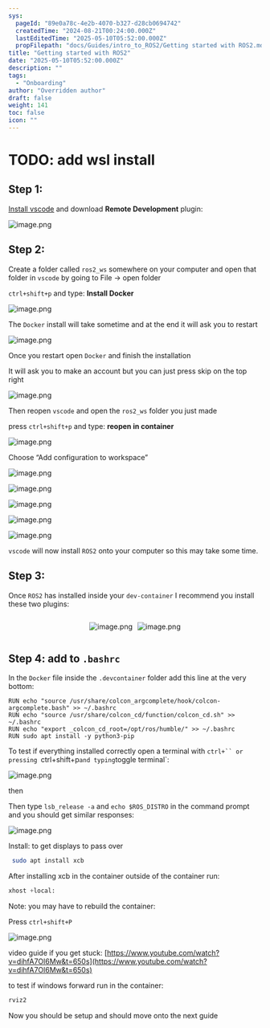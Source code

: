 ```yaml
---
sys:
  pageId: "89e0a78c-4e2b-4070-b327-d28cb0694742"
  createdTime: "2024-08-21T00:24:00.000Z"
  lastEditedTime: "2025-05-10T05:52:00.000Z"
  propFilepath: "docs/Guides/intro_to_ROS2/Getting started with ROS2.md"
title: "Getting started with ROS2"
date: "2025-05-10T05:52:00.000Z"
description: ""
tags:
  - "Onboarding"
author: "Overridden author"
draft: false
weight: 141
toc: false
icon: ""
---
```


# TODO: add wsl install

## Step 1:

[Install vscode](https://code.visualstudio.com/download) and download **Remote Development** plugin:

![image.png](https://prod-files-secure.s3.us-west-2.amazonaws.com/d518164a-d88e-44d1-a4ee-3adb3bd8bce0/efb52993-1881-4a40-b95e-6f020334f022/image.png?X-Amz-Algorithm=AWS4-HMAC-SHA256&X-Amz-Content-Sha256=UNSIGNED-PAYLOAD&X-Amz-Credential=ASIAZI2LB466V3FRRRBT%2F20250624%2Fus-west-2%2Fs3%2Faws4_request&X-Amz-Date=20250624T110827Z&X-Amz-Expires=3600&X-Amz-Security-Token=IQoJb3JpZ2luX2VjEDMaCXVzLXdlc3QtMiJHMEUCIQDLiZ%2FFf%2FI7S6q%2FRx4Esb81l2jsLjJFsy77PNP6asZGXAIgD1jQdYpLs71beydGVKImTx5D2P%2BUSSZOwcaR2Y5kv5wq%2FwMIKxAAGgw2Mzc0MjMxODM4MDUiDMs6RzQV8kwxF%2BNNpyrcAw85kL72ezKOBoFShp5ZBNY8fL9qdpOT4qt0wGn8FgOY0%2BzZF9379G7Syj92eHJVGBEbW%2B1aZNLHHn02Ol%2Bl9oa4o7r07Ign2L99M0ka3iOqllpJhvQAEdfpyqeKTVVy9tmxAT883lRs6I%2BHpD3yCFIlVqsDM05S%2Fd2fC4Aud2J2M5Zt1vbf%2F1kVi73C8X79QsVuYAqCNQUsHO3BG%2BYzknqiwmPYZHb7%2FzLpJKgB3vws0gEnwDzuFPAAKZL9uUKILsWUF3xY4O0D9E1wy6j7hssKiKqu4aEpBG2l3Vs9fdwWfMKqwZwMpj2pwLD9x3Dukha5DW0uyMDuFyldR89mljOrFbyrH95U%2F%2FEaWQ9m3iqb3wa5ZXSGpjirdjmMMMP9mXNoafWXU52n50OXbld1nPvW0eV2WoDWYczDtk1PO6S1rSitVXw%2FLCVNyf1YoQozs%2BQv0Anbprt5HpvytMOOrI0ISGyuzaC2kvZMxdH5hvhBtGs4vwaomgS%2Bg0KL3M43NLIsbJVUmZlZ1%2BNo7KaxMRNTvVfRQsLUYH%2FsG6QWtIys3IaOZcZbZFxuogB%2B%2BkvtAclf80zbo1fthWsIVWNkrEloC%2Bh4JUOzKC3a5kPuXuDj%2Bx5EgCGSXKj8c8suMM746cIGOqUBfPtwIHvC1NM6DuCA0Z7Xn7ob%2F6JqzXHi2eFWxCBuk%2Bq%2B87EP64sBisHEKJ9nvyC2KR78Gzywqe9pJqNuAMwLgWb1Y1B5ZZMehU6%2BcgvZmMUZCvl0xBQX%2FrxSAPWEa%2BVcjhINzHYFYGMA81BB8h88ADj%2F9ZU69g3uoNTAz4bgVndLdptisFETIOc8mlglH0PAYMWept4vTDshaDrfJNg63vA3Gc39&X-Amz-Signature=93d4c7a488bf1786aae66ced30f54ce029f6f40eedc0694a2e2e46450b3558dd&X-Amz-SignedHeaders=host&x-amz-checksum-mode=ENABLED&x-id=GetObject)

## Step 2:

Create a folder called `ros2_ws` somewhere on your computer and open that folder in `vscode` by going to File → open folder 

`ctrl+shift+p` and type: **Install Docker**

![image.png](https://prod-files-secure.s3.us-west-2.amazonaws.com/d518164a-d88e-44d1-a4ee-3adb3bd8bce0/2269dc0e-1cd5-47ff-bceb-c04ad9b2eab0/image.png?X-Amz-Algorithm=AWS4-HMAC-SHA256&X-Amz-Content-Sha256=UNSIGNED-PAYLOAD&X-Amz-Credential=ASIAZI2LB466V3FRRRBT%2F20250624%2Fus-west-2%2Fs3%2Faws4_request&X-Amz-Date=20250624T110827Z&X-Amz-Expires=3600&X-Amz-Security-Token=IQoJb3JpZ2luX2VjEDMaCXVzLXdlc3QtMiJHMEUCIQDLiZ%2FFf%2FI7S6q%2FRx4Esb81l2jsLjJFsy77PNP6asZGXAIgD1jQdYpLs71beydGVKImTx5D2P%2BUSSZOwcaR2Y5kv5wq%2FwMIKxAAGgw2Mzc0MjMxODM4MDUiDMs6RzQV8kwxF%2BNNpyrcAw85kL72ezKOBoFShp5ZBNY8fL9qdpOT4qt0wGn8FgOY0%2BzZF9379G7Syj92eHJVGBEbW%2B1aZNLHHn02Ol%2Bl9oa4o7r07Ign2L99M0ka3iOqllpJhvQAEdfpyqeKTVVy9tmxAT883lRs6I%2BHpD3yCFIlVqsDM05S%2Fd2fC4Aud2J2M5Zt1vbf%2F1kVi73C8X79QsVuYAqCNQUsHO3BG%2BYzknqiwmPYZHb7%2FzLpJKgB3vws0gEnwDzuFPAAKZL9uUKILsWUF3xY4O0D9E1wy6j7hssKiKqu4aEpBG2l3Vs9fdwWfMKqwZwMpj2pwLD9x3Dukha5DW0uyMDuFyldR89mljOrFbyrH95U%2F%2FEaWQ9m3iqb3wa5ZXSGpjirdjmMMMP9mXNoafWXU52n50OXbld1nPvW0eV2WoDWYczDtk1PO6S1rSitVXw%2FLCVNyf1YoQozs%2BQv0Anbprt5HpvytMOOrI0ISGyuzaC2kvZMxdH5hvhBtGs4vwaomgS%2Bg0KL3M43NLIsbJVUmZlZ1%2BNo7KaxMRNTvVfRQsLUYH%2FsG6QWtIys3IaOZcZbZFxuogB%2B%2BkvtAclf80zbo1fthWsIVWNkrEloC%2Bh4JUOzKC3a5kPuXuDj%2Bx5EgCGSXKj8c8suMM746cIGOqUBfPtwIHvC1NM6DuCA0Z7Xn7ob%2F6JqzXHi2eFWxCBuk%2Bq%2B87EP64sBisHEKJ9nvyC2KR78Gzywqe9pJqNuAMwLgWb1Y1B5ZZMehU6%2BcgvZmMUZCvl0xBQX%2FrxSAPWEa%2BVcjhINzHYFYGMA81BB8h88ADj%2F9ZU69g3uoNTAz4bgVndLdptisFETIOc8mlglH0PAYMWept4vTDshaDrfJNg63vA3Gc39&X-Amz-Signature=5897913f824d9c556e5e59cf9e091595c02920477130285545a9297ce4cdee9f&X-Amz-SignedHeaders=host&x-amz-checksum-mode=ENABLED&x-id=GetObject)

The `Docker` install will take sometime and at the end it will ask you to restart

![image.png](https://prod-files-secure.s3.us-west-2.amazonaws.com/d518164a-d88e-44d1-a4ee-3adb3bd8bce0/ed233f78-be33-4b1f-b89c-9c346c0e961e/image.png?X-Amz-Algorithm=AWS4-HMAC-SHA256&X-Amz-Content-Sha256=UNSIGNED-PAYLOAD&X-Amz-Credential=ASIAZI2LB466V3FRRRBT%2F20250624%2Fus-west-2%2Fs3%2Faws4_request&X-Amz-Date=20250624T110827Z&X-Amz-Expires=3600&X-Amz-Security-Token=IQoJb3JpZ2luX2VjEDMaCXVzLXdlc3QtMiJHMEUCIQDLiZ%2FFf%2FI7S6q%2FRx4Esb81l2jsLjJFsy77PNP6asZGXAIgD1jQdYpLs71beydGVKImTx5D2P%2BUSSZOwcaR2Y5kv5wq%2FwMIKxAAGgw2Mzc0MjMxODM4MDUiDMs6RzQV8kwxF%2BNNpyrcAw85kL72ezKOBoFShp5ZBNY8fL9qdpOT4qt0wGn8FgOY0%2BzZF9379G7Syj92eHJVGBEbW%2B1aZNLHHn02Ol%2Bl9oa4o7r07Ign2L99M0ka3iOqllpJhvQAEdfpyqeKTVVy9tmxAT883lRs6I%2BHpD3yCFIlVqsDM05S%2Fd2fC4Aud2J2M5Zt1vbf%2F1kVi73C8X79QsVuYAqCNQUsHO3BG%2BYzknqiwmPYZHb7%2FzLpJKgB3vws0gEnwDzuFPAAKZL9uUKILsWUF3xY4O0D9E1wy6j7hssKiKqu4aEpBG2l3Vs9fdwWfMKqwZwMpj2pwLD9x3Dukha5DW0uyMDuFyldR89mljOrFbyrH95U%2F%2FEaWQ9m3iqb3wa5ZXSGpjirdjmMMMP9mXNoafWXU52n50OXbld1nPvW0eV2WoDWYczDtk1PO6S1rSitVXw%2FLCVNyf1YoQozs%2BQv0Anbprt5HpvytMOOrI0ISGyuzaC2kvZMxdH5hvhBtGs4vwaomgS%2Bg0KL3M43NLIsbJVUmZlZ1%2BNo7KaxMRNTvVfRQsLUYH%2FsG6QWtIys3IaOZcZbZFxuogB%2B%2BkvtAclf80zbo1fthWsIVWNkrEloC%2Bh4JUOzKC3a5kPuXuDj%2Bx5EgCGSXKj8c8suMM746cIGOqUBfPtwIHvC1NM6DuCA0Z7Xn7ob%2F6JqzXHi2eFWxCBuk%2Bq%2B87EP64sBisHEKJ9nvyC2KR78Gzywqe9pJqNuAMwLgWb1Y1B5ZZMehU6%2BcgvZmMUZCvl0xBQX%2FrxSAPWEa%2BVcjhINzHYFYGMA81BB8h88ADj%2F9ZU69g3uoNTAz4bgVndLdptisFETIOc8mlglH0PAYMWept4vTDshaDrfJNg63vA3Gc39&X-Amz-Signature=abd3e78fd74d31552c959c3d27fbc826968965d279eb4f8966d15228547790bf&X-Amz-SignedHeaders=host&x-amz-checksum-mode=ENABLED&x-id=GetObject)

Once you restart open `Docker` and finish the installation

It will ask you to make an account but you can just press skip on the top right

![image.png](https://prod-files-secure.s3.us-west-2.amazonaws.com/d518164a-d88e-44d1-a4ee-3adb3bd8bce0/21010ad9-1659-4fd9-9f59-9932a09b2a3d/image.png?X-Amz-Algorithm=AWS4-HMAC-SHA256&X-Amz-Content-Sha256=UNSIGNED-PAYLOAD&X-Amz-Credential=ASIAZI2LB466V3FRRRBT%2F20250624%2Fus-west-2%2Fs3%2Faws4_request&X-Amz-Date=20250624T110827Z&X-Amz-Expires=3600&X-Amz-Security-Token=IQoJb3JpZ2luX2VjEDMaCXVzLXdlc3QtMiJHMEUCIQDLiZ%2FFf%2FI7S6q%2FRx4Esb81l2jsLjJFsy77PNP6asZGXAIgD1jQdYpLs71beydGVKImTx5D2P%2BUSSZOwcaR2Y5kv5wq%2FwMIKxAAGgw2Mzc0MjMxODM4MDUiDMs6RzQV8kwxF%2BNNpyrcAw85kL72ezKOBoFShp5ZBNY8fL9qdpOT4qt0wGn8FgOY0%2BzZF9379G7Syj92eHJVGBEbW%2B1aZNLHHn02Ol%2Bl9oa4o7r07Ign2L99M0ka3iOqllpJhvQAEdfpyqeKTVVy9tmxAT883lRs6I%2BHpD3yCFIlVqsDM05S%2Fd2fC4Aud2J2M5Zt1vbf%2F1kVi73C8X79QsVuYAqCNQUsHO3BG%2BYzknqiwmPYZHb7%2FzLpJKgB3vws0gEnwDzuFPAAKZL9uUKILsWUF3xY4O0D9E1wy6j7hssKiKqu4aEpBG2l3Vs9fdwWfMKqwZwMpj2pwLD9x3Dukha5DW0uyMDuFyldR89mljOrFbyrH95U%2F%2FEaWQ9m3iqb3wa5ZXSGpjirdjmMMMP9mXNoafWXU52n50OXbld1nPvW0eV2WoDWYczDtk1PO6S1rSitVXw%2FLCVNyf1YoQozs%2BQv0Anbprt5HpvytMOOrI0ISGyuzaC2kvZMxdH5hvhBtGs4vwaomgS%2Bg0KL3M43NLIsbJVUmZlZ1%2BNo7KaxMRNTvVfRQsLUYH%2FsG6QWtIys3IaOZcZbZFxuogB%2B%2BkvtAclf80zbo1fthWsIVWNkrEloC%2Bh4JUOzKC3a5kPuXuDj%2Bx5EgCGSXKj8c8suMM746cIGOqUBfPtwIHvC1NM6DuCA0Z7Xn7ob%2F6JqzXHi2eFWxCBuk%2Bq%2B87EP64sBisHEKJ9nvyC2KR78Gzywqe9pJqNuAMwLgWb1Y1B5ZZMehU6%2BcgvZmMUZCvl0xBQX%2FrxSAPWEa%2BVcjhINzHYFYGMA81BB8h88ADj%2F9ZU69g3uoNTAz4bgVndLdptisFETIOc8mlglH0PAYMWept4vTDshaDrfJNg63vA3Gc39&X-Amz-Signature=fb4845c5e8dbb431bb4a6058edd3d635fe6ee01745a3e0a0bc3ab877ae71f9df&X-Amz-SignedHeaders=host&x-amz-checksum-mode=ENABLED&x-id=GetObject)

Then reopen `vscode` and open the `ros2_ws` folder you just made

press `ctrl+shift+p` and type: **reopen in container**

![image.png](https://prod-files-secure.s3.us-west-2.amazonaws.com/d518164a-d88e-44d1-a4ee-3adb3bd8bce0/4e93b8c2-41ad-488c-8095-c74205196118/image.png?X-Amz-Algorithm=AWS4-HMAC-SHA256&X-Amz-Content-Sha256=UNSIGNED-PAYLOAD&X-Amz-Credential=ASIAZI2LB466V3FRRRBT%2F20250624%2Fus-west-2%2Fs3%2Faws4_request&X-Amz-Date=20250624T110827Z&X-Amz-Expires=3600&X-Amz-Security-Token=IQoJb3JpZ2luX2VjEDMaCXVzLXdlc3QtMiJHMEUCIQDLiZ%2FFf%2FI7S6q%2FRx4Esb81l2jsLjJFsy77PNP6asZGXAIgD1jQdYpLs71beydGVKImTx5D2P%2BUSSZOwcaR2Y5kv5wq%2FwMIKxAAGgw2Mzc0MjMxODM4MDUiDMs6RzQV8kwxF%2BNNpyrcAw85kL72ezKOBoFShp5ZBNY8fL9qdpOT4qt0wGn8FgOY0%2BzZF9379G7Syj92eHJVGBEbW%2B1aZNLHHn02Ol%2Bl9oa4o7r07Ign2L99M0ka3iOqllpJhvQAEdfpyqeKTVVy9tmxAT883lRs6I%2BHpD3yCFIlVqsDM05S%2Fd2fC4Aud2J2M5Zt1vbf%2F1kVi73C8X79QsVuYAqCNQUsHO3BG%2BYzknqiwmPYZHb7%2FzLpJKgB3vws0gEnwDzuFPAAKZL9uUKILsWUF3xY4O0D9E1wy6j7hssKiKqu4aEpBG2l3Vs9fdwWfMKqwZwMpj2pwLD9x3Dukha5DW0uyMDuFyldR89mljOrFbyrH95U%2F%2FEaWQ9m3iqb3wa5ZXSGpjirdjmMMMP9mXNoafWXU52n50OXbld1nPvW0eV2WoDWYczDtk1PO6S1rSitVXw%2FLCVNyf1YoQozs%2BQv0Anbprt5HpvytMOOrI0ISGyuzaC2kvZMxdH5hvhBtGs4vwaomgS%2Bg0KL3M43NLIsbJVUmZlZ1%2BNo7KaxMRNTvVfRQsLUYH%2FsG6QWtIys3IaOZcZbZFxuogB%2B%2BkvtAclf80zbo1fthWsIVWNkrEloC%2Bh4JUOzKC3a5kPuXuDj%2Bx5EgCGSXKj8c8suMM746cIGOqUBfPtwIHvC1NM6DuCA0Z7Xn7ob%2F6JqzXHi2eFWxCBuk%2Bq%2B87EP64sBisHEKJ9nvyC2KR78Gzywqe9pJqNuAMwLgWb1Y1B5ZZMehU6%2BcgvZmMUZCvl0xBQX%2FrxSAPWEa%2BVcjhINzHYFYGMA81BB8h88ADj%2F9ZU69g3uoNTAz4bgVndLdptisFETIOc8mlglH0PAYMWept4vTDshaDrfJNg63vA3Gc39&X-Amz-Signature=ba2825e4b74ede7516f5e786674e8aed99f24118777093651718c33dad1cdeb7&X-Amz-SignedHeaders=host&x-amz-checksum-mode=ENABLED&x-id=GetObject)

Choose “Add configuration to workspace”

![image.png](https://prod-files-secure.s3.us-west-2.amazonaws.com/d518164a-d88e-44d1-a4ee-3adb3bd8bce0/9560b282-5060-4989-ba37-97e7b2c22476/image.png?X-Amz-Algorithm=AWS4-HMAC-SHA256&X-Amz-Content-Sha256=UNSIGNED-PAYLOAD&X-Amz-Credential=ASIAZI2LB466V3FRRRBT%2F20250624%2Fus-west-2%2Fs3%2Faws4_request&X-Amz-Date=20250624T110827Z&X-Amz-Expires=3600&X-Amz-Security-Token=IQoJb3JpZ2luX2VjEDMaCXVzLXdlc3QtMiJHMEUCIQDLiZ%2FFf%2FI7S6q%2FRx4Esb81l2jsLjJFsy77PNP6asZGXAIgD1jQdYpLs71beydGVKImTx5D2P%2BUSSZOwcaR2Y5kv5wq%2FwMIKxAAGgw2Mzc0MjMxODM4MDUiDMs6RzQV8kwxF%2BNNpyrcAw85kL72ezKOBoFShp5ZBNY8fL9qdpOT4qt0wGn8FgOY0%2BzZF9379G7Syj92eHJVGBEbW%2B1aZNLHHn02Ol%2Bl9oa4o7r07Ign2L99M0ka3iOqllpJhvQAEdfpyqeKTVVy9tmxAT883lRs6I%2BHpD3yCFIlVqsDM05S%2Fd2fC4Aud2J2M5Zt1vbf%2F1kVi73C8X79QsVuYAqCNQUsHO3BG%2BYzknqiwmPYZHb7%2FzLpJKgB3vws0gEnwDzuFPAAKZL9uUKILsWUF3xY4O0D9E1wy6j7hssKiKqu4aEpBG2l3Vs9fdwWfMKqwZwMpj2pwLD9x3Dukha5DW0uyMDuFyldR89mljOrFbyrH95U%2F%2FEaWQ9m3iqb3wa5ZXSGpjirdjmMMMP9mXNoafWXU52n50OXbld1nPvW0eV2WoDWYczDtk1PO6S1rSitVXw%2FLCVNyf1YoQozs%2BQv0Anbprt5HpvytMOOrI0ISGyuzaC2kvZMxdH5hvhBtGs4vwaomgS%2Bg0KL3M43NLIsbJVUmZlZ1%2BNo7KaxMRNTvVfRQsLUYH%2FsG6QWtIys3IaOZcZbZFxuogB%2B%2BkvtAclf80zbo1fthWsIVWNkrEloC%2Bh4JUOzKC3a5kPuXuDj%2Bx5EgCGSXKj8c8suMM746cIGOqUBfPtwIHvC1NM6DuCA0Z7Xn7ob%2F6JqzXHi2eFWxCBuk%2Bq%2B87EP64sBisHEKJ9nvyC2KR78Gzywqe9pJqNuAMwLgWb1Y1B5ZZMehU6%2BcgvZmMUZCvl0xBQX%2FrxSAPWEa%2BVcjhINzHYFYGMA81BB8h88ADj%2F9ZU69g3uoNTAz4bgVndLdptisFETIOc8mlglH0PAYMWept4vTDshaDrfJNg63vA3Gc39&X-Amz-Signature=ffd336675bf55f050062d88957b92845610ba9dbda30f45be90efbef1390a8f7&X-Amz-SignedHeaders=host&x-amz-checksum-mode=ENABLED&x-id=GetObject)

![image.png](https://prod-files-secure.s3.us-west-2.amazonaws.com/d518164a-d88e-44d1-a4ee-3adb3bd8bce0/2ee63f81-886b-48e8-a553-dc6e5eac99e4/image.png?X-Amz-Algorithm=AWS4-HMAC-SHA256&X-Amz-Content-Sha256=UNSIGNED-PAYLOAD&X-Amz-Credential=ASIAZI2LB466V3FRRRBT%2F20250624%2Fus-west-2%2Fs3%2Faws4_request&X-Amz-Date=20250624T110827Z&X-Amz-Expires=3600&X-Amz-Security-Token=IQoJb3JpZ2luX2VjEDMaCXVzLXdlc3QtMiJHMEUCIQDLiZ%2FFf%2FI7S6q%2FRx4Esb81l2jsLjJFsy77PNP6asZGXAIgD1jQdYpLs71beydGVKImTx5D2P%2BUSSZOwcaR2Y5kv5wq%2FwMIKxAAGgw2Mzc0MjMxODM4MDUiDMs6RzQV8kwxF%2BNNpyrcAw85kL72ezKOBoFShp5ZBNY8fL9qdpOT4qt0wGn8FgOY0%2BzZF9379G7Syj92eHJVGBEbW%2B1aZNLHHn02Ol%2Bl9oa4o7r07Ign2L99M0ka3iOqllpJhvQAEdfpyqeKTVVy9tmxAT883lRs6I%2BHpD3yCFIlVqsDM05S%2Fd2fC4Aud2J2M5Zt1vbf%2F1kVi73C8X79QsVuYAqCNQUsHO3BG%2BYzknqiwmPYZHb7%2FzLpJKgB3vws0gEnwDzuFPAAKZL9uUKILsWUF3xY4O0D9E1wy6j7hssKiKqu4aEpBG2l3Vs9fdwWfMKqwZwMpj2pwLD9x3Dukha5DW0uyMDuFyldR89mljOrFbyrH95U%2F%2FEaWQ9m3iqb3wa5ZXSGpjirdjmMMMP9mXNoafWXU52n50OXbld1nPvW0eV2WoDWYczDtk1PO6S1rSitVXw%2FLCVNyf1YoQozs%2BQv0Anbprt5HpvytMOOrI0ISGyuzaC2kvZMxdH5hvhBtGs4vwaomgS%2Bg0KL3M43NLIsbJVUmZlZ1%2BNo7KaxMRNTvVfRQsLUYH%2FsG6QWtIys3IaOZcZbZFxuogB%2B%2BkvtAclf80zbo1fthWsIVWNkrEloC%2Bh4JUOzKC3a5kPuXuDj%2Bx5EgCGSXKj8c8suMM746cIGOqUBfPtwIHvC1NM6DuCA0Z7Xn7ob%2F6JqzXHi2eFWxCBuk%2Bq%2B87EP64sBisHEKJ9nvyC2KR78Gzywqe9pJqNuAMwLgWb1Y1B5ZZMehU6%2BcgvZmMUZCvl0xBQX%2FrxSAPWEa%2BVcjhINzHYFYGMA81BB8h88ADj%2F9ZU69g3uoNTAz4bgVndLdptisFETIOc8mlglH0PAYMWept4vTDshaDrfJNg63vA3Gc39&X-Amz-Signature=cd65fd55c824fefab9d59f7b4e1b6a39a35b0e0837f22b237bb9d634bb832df7&X-Amz-SignedHeaders=host&x-amz-checksum-mode=ENABLED&x-id=GetObject)

![image.png](https://prod-files-secure.s3.us-west-2.amazonaws.com/d518164a-d88e-44d1-a4ee-3adb3bd8bce0/ae1580b2-b048-407e-aed9-b584224a7a04/image.png?X-Amz-Algorithm=AWS4-HMAC-SHA256&X-Amz-Content-Sha256=UNSIGNED-PAYLOAD&X-Amz-Credential=ASIAZI2LB466V3FRRRBT%2F20250624%2Fus-west-2%2Fs3%2Faws4_request&X-Amz-Date=20250624T110827Z&X-Amz-Expires=3600&X-Amz-Security-Token=IQoJb3JpZ2luX2VjEDMaCXVzLXdlc3QtMiJHMEUCIQDLiZ%2FFf%2FI7S6q%2FRx4Esb81l2jsLjJFsy77PNP6asZGXAIgD1jQdYpLs71beydGVKImTx5D2P%2BUSSZOwcaR2Y5kv5wq%2FwMIKxAAGgw2Mzc0MjMxODM4MDUiDMs6RzQV8kwxF%2BNNpyrcAw85kL72ezKOBoFShp5ZBNY8fL9qdpOT4qt0wGn8FgOY0%2BzZF9379G7Syj92eHJVGBEbW%2B1aZNLHHn02Ol%2Bl9oa4o7r07Ign2L99M0ka3iOqllpJhvQAEdfpyqeKTVVy9tmxAT883lRs6I%2BHpD3yCFIlVqsDM05S%2Fd2fC4Aud2J2M5Zt1vbf%2F1kVi73C8X79QsVuYAqCNQUsHO3BG%2BYzknqiwmPYZHb7%2FzLpJKgB3vws0gEnwDzuFPAAKZL9uUKILsWUF3xY4O0D9E1wy6j7hssKiKqu4aEpBG2l3Vs9fdwWfMKqwZwMpj2pwLD9x3Dukha5DW0uyMDuFyldR89mljOrFbyrH95U%2F%2FEaWQ9m3iqb3wa5ZXSGpjirdjmMMMP9mXNoafWXU52n50OXbld1nPvW0eV2WoDWYczDtk1PO6S1rSitVXw%2FLCVNyf1YoQozs%2BQv0Anbprt5HpvytMOOrI0ISGyuzaC2kvZMxdH5hvhBtGs4vwaomgS%2Bg0KL3M43NLIsbJVUmZlZ1%2BNo7KaxMRNTvVfRQsLUYH%2FsG6QWtIys3IaOZcZbZFxuogB%2B%2BkvtAclf80zbo1fthWsIVWNkrEloC%2Bh4JUOzKC3a5kPuXuDj%2Bx5EgCGSXKj8c8suMM746cIGOqUBfPtwIHvC1NM6DuCA0Z7Xn7ob%2F6JqzXHi2eFWxCBuk%2Bq%2B87EP64sBisHEKJ9nvyC2KR78Gzywqe9pJqNuAMwLgWb1Y1B5ZZMehU6%2BcgvZmMUZCvl0xBQX%2FrxSAPWEa%2BVcjhINzHYFYGMA81BB8h88ADj%2F9ZU69g3uoNTAz4bgVndLdptisFETIOc8mlglH0PAYMWept4vTDshaDrfJNg63vA3Gc39&X-Amz-Signature=22d5ba5287fe7b35acfbb95422892cc8355c46bd86b863a0a8a4b0307a82c03e&X-Amz-SignedHeaders=host&x-amz-checksum-mode=ENABLED&x-id=GetObject)

![image.png](https://prod-files-secure.s3.us-west-2.amazonaws.com/d518164a-d88e-44d1-a4ee-3adb3bd8bce0/53255b28-f75e-430f-b9e3-c0ac8577e42b/image.png?X-Amz-Algorithm=AWS4-HMAC-SHA256&X-Amz-Content-Sha256=UNSIGNED-PAYLOAD&X-Amz-Credential=ASIAZI2LB466V3FRRRBT%2F20250624%2Fus-west-2%2Fs3%2Faws4_request&X-Amz-Date=20250624T110827Z&X-Amz-Expires=3600&X-Amz-Security-Token=IQoJb3JpZ2luX2VjEDMaCXVzLXdlc3QtMiJHMEUCIQDLiZ%2FFf%2FI7S6q%2FRx4Esb81l2jsLjJFsy77PNP6asZGXAIgD1jQdYpLs71beydGVKImTx5D2P%2BUSSZOwcaR2Y5kv5wq%2FwMIKxAAGgw2Mzc0MjMxODM4MDUiDMs6RzQV8kwxF%2BNNpyrcAw85kL72ezKOBoFShp5ZBNY8fL9qdpOT4qt0wGn8FgOY0%2BzZF9379G7Syj92eHJVGBEbW%2B1aZNLHHn02Ol%2Bl9oa4o7r07Ign2L99M0ka3iOqllpJhvQAEdfpyqeKTVVy9tmxAT883lRs6I%2BHpD3yCFIlVqsDM05S%2Fd2fC4Aud2J2M5Zt1vbf%2F1kVi73C8X79QsVuYAqCNQUsHO3BG%2BYzknqiwmPYZHb7%2FzLpJKgB3vws0gEnwDzuFPAAKZL9uUKILsWUF3xY4O0D9E1wy6j7hssKiKqu4aEpBG2l3Vs9fdwWfMKqwZwMpj2pwLD9x3Dukha5DW0uyMDuFyldR89mljOrFbyrH95U%2F%2FEaWQ9m3iqb3wa5ZXSGpjirdjmMMMP9mXNoafWXU52n50OXbld1nPvW0eV2WoDWYczDtk1PO6S1rSitVXw%2FLCVNyf1YoQozs%2BQv0Anbprt5HpvytMOOrI0ISGyuzaC2kvZMxdH5hvhBtGs4vwaomgS%2Bg0KL3M43NLIsbJVUmZlZ1%2BNo7KaxMRNTvVfRQsLUYH%2FsG6QWtIys3IaOZcZbZFxuogB%2B%2BkvtAclf80zbo1fthWsIVWNkrEloC%2Bh4JUOzKC3a5kPuXuDj%2Bx5EgCGSXKj8c8suMM746cIGOqUBfPtwIHvC1NM6DuCA0Z7Xn7ob%2F6JqzXHi2eFWxCBuk%2Bq%2B87EP64sBisHEKJ9nvyC2KR78Gzywqe9pJqNuAMwLgWb1Y1B5ZZMehU6%2BcgvZmMUZCvl0xBQX%2FrxSAPWEa%2BVcjhINzHYFYGMA81BB8h88ADj%2F9ZU69g3uoNTAz4bgVndLdptisFETIOc8mlglH0PAYMWept4vTDshaDrfJNg63vA3Gc39&X-Amz-Signature=e344f82fb9f5015419303819436c4f2e78c639b1d5d8e3b5cc2dadca17147430&X-Amz-SignedHeaders=host&x-amz-checksum-mode=ENABLED&x-id=GetObject)

![image.png](https://prod-files-secure.s3.us-west-2.amazonaws.com/d518164a-d88e-44d1-a4ee-3adb3bd8bce0/7c562767-5af9-4ffb-97d1-327bcdf4ee00/image.png?X-Amz-Algorithm=AWS4-HMAC-SHA256&X-Amz-Content-Sha256=UNSIGNED-PAYLOAD&X-Amz-Credential=ASIAZI2LB466V3FRRRBT%2F20250624%2Fus-west-2%2Fs3%2Faws4_request&X-Amz-Date=20250624T110827Z&X-Amz-Expires=3600&X-Amz-Security-Token=IQoJb3JpZ2luX2VjEDMaCXVzLXdlc3QtMiJHMEUCIQDLiZ%2FFf%2FI7S6q%2FRx4Esb81l2jsLjJFsy77PNP6asZGXAIgD1jQdYpLs71beydGVKImTx5D2P%2BUSSZOwcaR2Y5kv5wq%2FwMIKxAAGgw2Mzc0MjMxODM4MDUiDMs6RzQV8kwxF%2BNNpyrcAw85kL72ezKOBoFShp5ZBNY8fL9qdpOT4qt0wGn8FgOY0%2BzZF9379G7Syj92eHJVGBEbW%2B1aZNLHHn02Ol%2Bl9oa4o7r07Ign2L99M0ka3iOqllpJhvQAEdfpyqeKTVVy9tmxAT883lRs6I%2BHpD3yCFIlVqsDM05S%2Fd2fC4Aud2J2M5Zt1vbf%2F1kVi73C8X79QsVuYAqCNQUsHO3BG%2BYzknqiwmPYZHb7%2FzLpJKgB3vws0gEnwDzuFPAAKZL9uUKILsWUF3xY4O0D9E1wy6j7hssKiKqu4aEpBG2l3Vs9fdwWfMKqwZwMpj2pwLD9x3Dukha5DW0uyMDuFyldR89mljOrFbyrH95U%2F%2FEaWQ9m3iqb3wa5ZXSGpjirdjmMMMP9mXNoafWXU52n50OXbld1nPvW0eV2WoDWYczDtk1PO6S1rSitVXw%2FLCVNyf1YoQozs%2BQv0Anbprt5HpvytMOOrI0ISGyuzaC2kvZMxdH5hvhBtGs4vwaomgS%2Bg0KL3M43NLIsbJVUmZlZ1%2BNo7KaxMRNTvVfRQsLUYH%2FsG6QWtIys3IaOZcZbZFxuogB%2B%2BkvtAclf80zbo1fthWsIVWNkrEloC%2Bh4JUOzKC3a5kPuXuDj%2Bx5EgCGSXKj8c8suMM746cIGOqUBfPtwIHvC1NM6DuCA0Z7Xn7ob%2F6JqzXHi2eFWxCBuk%2Bq%2B87EP64sBisHEKJ9nvyC2KR78Gzywqe9pJqNuAMwLgWb1Y1B5ZZMehU6%2BcgvZmMUZCvl0xBQX%2FrxSAPWEa%2BVcjhINzHYFYGMA81BB8h88ADj%2F9ZU69g3uoNTAz4bgVndLdptisFETIOc8mlglH0PAYMWept4vTDshaDrfJNg63vA3Gc39&X-Amz-Signature=dc98b17b9205f5fa3f1f21aed4952c33bc4640d4abe17c21461923f349bb0e52&X-Amz-SignedHeaders=host&x-amz-checksum-mode=ENABLED&x-id=GetObject)

`vscode` will now install `ROS2` onto your computer so this may take some time.

## Step 3:

Once `ROS2` has installed inside your `dev-container` I recommend you install these two plugins:

<div style="display: flex;flex-direction: row; column-gap:10px; max-width: 630px;justify-content: center;">
<div>

![image.png](https://prod-files-secure.s3.us-west-2.amazonaws.com/d518164a-d88e-44d1-a4ee-3adb3bd8bce0/3fc3d550-5a54-4ba1-ba6b-faa01cdb7369/image.png?X-Amz-Algorithm=AWS4-HMAC-SHA256&X-Amz-Content-Sha256=UNSIGNED-PAYLOAD&X-Amz-Credential=ASIAZI2LB46662BDLJN4%2F20250624%2Fus-west-2%2Fs3%2Faws4_request&X-Amz-Date=20250624T110835Z&X-Amz-Expires=3600&X-Amz-Security-Token=IQoJb3JpZ2luX2VjEDMaCXVzLXdlc3QtMiJGMEQCIFBHW1MVtagccrXo24DTXZdtMdYjHtvzIN8LNEnBva7HAiB6ZvJSSpkgkVGJ3nxhYLtmrXZB2BXKyaw5dloeLCz9ySr%2FAwgrEAAaDDYzNzQyMzE4MzgwNSIMngT5ymZaKNDEKHBNKtwD%2BLS3pKN4kLUX9yhsBQn1pKM%2Fi%2BRhXuY%2B9vCDiyS%2FJ%2BnAE6XQ1ZFxwH%2FpvamoFOJfB8w2kGwlJ2LQBWzDaarjyKdP9sxaqvYIVsUk%2FaRBc0H3mfN92LbjA3Of1tkcyT%2BQM1%2FxqHs3QFn%2FFpUHbzjWnpYjigP5%2F20dOuEVUpXzrzixivkoXryRw%2BveLDwBr9iYb2vBSYnjRqMf5ePYVBo6iWS%2B%2Fldda1uexmqOv0arYdxgqYLdosHHEeVLLXqy64qDxobgQ1FF0zTpn%2FMUuxOSTDW8%2Bsj70l7IiKv59OX6uFUmflpPm5LShOjHPDtgA%2BzTL9%2FgTQTaqUjUn2rQCXBATG6QVTMksPym1HVj7uGMNENabN4S6NBniiEZpg68AAuDKu9Qb%2FsyTyPeDCT2Jbc3ey5RidJtVXzjZFipA94PHu8Ry0MLI1SROLjxWS3h9Le53PuOuGS3h0iC7yeicDkhsngJD1Bw%2B7dZapHzZ%2FY%2BvyWaoKQgJTJjHZujnhiDYDZZ3blBigGeWP7eDAfgYKXwIKyvbA7JYdaxO6%2FjlC4eDBLgTcJUy4OpptrBiImPnvXPQIkP7mqyqKpLqVsfsOjSeJ1k%2B0lrZUrW2KsvOSkjQ641qKNpG19dxMPdDYowh%2FnpwgY6pgGnySoEJiQTF2kYZ4eLwSosGKgc81tEeA39jlX4p6ZjYVmexZrY6c8PhsXuXunHlEuXj%2BhjlGmg2yHC3hF3ZglEivqQTakzWe8oFik15ChMrOa08HXO3vUaZ7atZ1ecKxvybmMJKgfv3o0wl1jUyfT760RE2zwzhxJ02iOSyP2L%2B4EmsNLjIdUHqmew86vi8qG4XmKVzubEr%2B8c7%2F5i9wdeDPfuGdHm&X-Amz-Signature=c27a81e3f5c8872ddf7597d150be6fc5c33f6824f34e9f0cac65d9ec6f5f0478&X-Amz-SignedHeaders=host&x-amz-checksum-mode=ENABLED&x-id=GetObject)

</div>
<div>

![image.png](https://prod-files-secure.s3.us-west-2.amazonaws.com/d518164a-d88e-44d1-a4ee-3adb3bd8bce0/d994cc66-13c2-4093-a5a3-f84cf4601a82/image.png?X-Amz-Algorithm=AWS4-HMAC-SHA256&X-Amz-Content-Sha256=UNSIGNED-PAYLOAD&X-Amz-Credential=ASIAZI2LB466SSUDRZ6G%2F20250624%2Fus-west-2%2Fs3%2Faws4_request&X-Amz-Date=20250624T110835Z&X-Amz-Expires=3600&X-Amz-Security-Token=IQoJb3JpZ2luX2VjEDMaCXVzLXdlc3QtMiJHMEUCICmKEdNI3iAg5CPS4nMnNEproB%2B1%2FPgnsbV90cKafzZHAiEArC%2B57pAksImFpV0s598AgXNdqBXWMVIVfL1NTwR8spEq%2FwMIKxAAGgw2Mzc0MjMxODM4MDUiDDIOZLFUWGB3UkkVwyrcA91SKF14XvK6Yi%2FcSC06paolbsPclca8WTWtckPvv9OzYRNIADh8o9iSTuQ6J9GMFPUR2TM7uxpue76XxjCRfgqFY7dbtY8YhU%2BlKlzJNTdjmXZMAKJWaAu6qnQZ8d5YSNs33NN2p4V8hydAl%2Bk6LkBwqgbhO6gFeWg8ZQf6NgVf22RD9znnEMUHAefRsJ0lTx2HAjjMyfrpqsnOFrmbeg7xJoIxt%2F2FlfBvdMcCQFTBHAIKF1uDnd4NMcXyXfJjxfohATvfMwWWXnX9KrpoZeIgcuYrtUQofeBZVGey827Pdg3lM%2FCInrh320xoFsrMbGJ74GdwqxQ1ktbdaNIuT7PdVnVNg67zwwt5WpKGgXw3O9dqtxfkbag7ymr0LzAPkgsMIl%2BCPq9bRMQjQOtGR41CJmU6acICEWgaur2pTI1vUj42Ok9LlexBgHJgcLalG0izDsN0b8A5aU9VcicnyNxhp%2FU9L4omr205vCgjCdrCGEZRvxg6lKJxQfFv4Oksof4YvswBGYMg0REydHoNUB6QOo6kHHeIEvmTXQH9iW4b1ULjeXziZATS0%2FLkxv28PGRilIobeXc2OcEwgd0csaF7ioqzAX4KeD%2FUnKnSpLHKB1HfRuuXLFf1ZGsDMLf56cIGOqUBrTdl4SIbCAxtJdqBE7kkJiQsqwCRkVip%2Fu%2Fg4jvBAIC9wGxCDiYTyzBwb7Yc0iyn3l7MyJoI%2BZzVv8Xd1GWtmox2JzEaHkV1Vri8jUrET%2BSJGZGwnb6%2BzeNwwT1lL6mrCsSdaL4achPP9q3WpCrkKh2FvoSLZh%2BFkKmv0ozujxMIOKI4YRsEdgSQ%2BMe1Px%2F6uJtcJC0lZRXMMFJXegt%2FL3fmTEEU&X-Amz-Signature=63d0b54f07afdf9184b4376fa7d81a2d3409ce516673b5fdbf3c91bd4b419a7b&X-Amz-SignedHeaders=host&x-amz-checksum-mode=ENABLED&x-id=GetObject)

</div>
</div>

## Step 4: add to `.bashrc`

In the `Docker` file inside the `.devcontainer` folder add this line at the very bottom: 

```docker
RUN echo "source /usr/share/colcon_argcomplete/hook/colcon-argcomplete.bash" >> ~/.bashrc
RUN echo "source /usr/share/colcon_cd/function/colcon_cd.sh" >> ~/.bashrc
RUN echo "export _colcon_cd_root=/opt/ros/humble/" >> ~/.bashrc
RUN sudo apt install -y python3-pip 
```

To test if everything installed correctly open a terminal with `ctrl+`` or pressing `ctrl+shift+p` and typing `toggle terminal`:

![image.png](https://prod-files-secure.s3.us-west-2.amazonaws.com/d518164a-d88e-44d1-a4ee-3adb3bd8bce0/6a4943d8-b04e-4c02-9a58-775f3384d1a5/image.png?X-Amz-Algorithm=AWS4-HMAC-SHA256&X-Amz-Content-Sha256=UNSIGNED-PAYLOAD&X-Amz-Credential=ASIAZI2LB466V3FRRRBT%2F20250624%2Fus-west-2%2Fs3%2Faws4_request&X-Amz-Date=20250624T110827Z&X-Amz-Expires=3600&X-Amz-Security-Token=IQoJb3JpZ2luX2VjEDMaCXVzLXdlc3QtMiJHMEUCIQDLiZ%2FFf%2FI7S6q%2FRx4Esb81l2jsLjJFsy77PNP6asZGXAIgD1jQdYpLs71beydGVKImTx5D2P%2BUSSZOwcaR2Y5kv5wq%2FwMIKxAAGgw2Mzc0MjMxODM4MDUiDMs6RzQV8kwxF%2BNNpyrcAw85kL72ezKOBoFShp5ZBNY8fL9qdpOT4qt0wGn8FgOY0%2BzZF9379G7Syj92eHJVGBEbW%2B1aZNLHHn02Ol%2Bl9oa4o7r07Ign2L99M0ka3iOqllpJhvQAEdfpyqeKTVVy9tmxAT883lRs6I%2BHpD3yCFIlVqsDM05S%2Fd2fC4Aud2J2M5Zt1vbf%2F1kVi73C8X79QsVuYAqCNQUsHO3BG%2BYzknqiwmPYZHb7%2FzLpJKgB3vws0gEnwDzuFPAAKZL9uUKILsWUF3xY4O0D9E1wy6j7hssKiKqu4aEpBG2l3Vs9fdwWfMKqwZwMpj2pwLD9x3Dukha5DW0uyMDuFyldR89mljOrFbyrH95U%2F%2FEaWQ9m3iqb3wa5ZXSGpjirdjmMMMP9mXNoafWXU52n50OXbld1nPvW0eV2WoDWYczDtk1PO6S1rSitVXw%2FLCVNyf1YoQozs%2BQv0Anbprt5HpvytMOOrI0ISGyuzaC2kvZMxdH5hvhBtGs4vwaomgS%2Bg0KL3M43NLIsbJVUmZlZ1%2BNo7KaxMRNTvVfRQsLUYH%2FsG6QWtIys3IaOZcZbZFxuogB%2B%2BkvtAclf80zbo1fthWsIVWNkrEloC%2Bh4JUOzKC3a5kPuXuDj%2Bx5EgCGSXKj8c8suMM746cIGOqUBfPtwIHvC1NM6DuCA0Z7Xn7ob%2F6JqzXHi2eFWxCBuk%2Bq%2B87EP64sBisHEKJ9nvyC2KR78Gzywqe9pJqNuAMwLgWb1Y1B5ZZMehU6%2BcgvZmMUZCvl0xBQX%2FrxSAPWEa%2BVcjhINzHYFYGMA81BB8h88ADj%2F9ZU69g3uoNTAz4bgVndLdptisFETIOc8mlglH0PAYMWept4vTDshaDrfJNg63vA3Gc39&X-Amz-Signature=22512db1c44a83aa843b411075d1e0574a6d0b0a343d2403a4b6b3875b969321&X-Amz-SignedHeaders=host&x-amz-checksum-mode=ENABLED&x-id=GetObject)

then 

Then type `lsb_release -a` and `echo $ROS_DISTRO` in the command prompt and you should get similar responses:

![image.png](https://prod-files-secure.s3.us-west-2.amazonaws.com/d518164a-d88e-44d1-a4ee-3adb3bd8bce0/3e635dec-a805-4e85-8b9e-d000e5b71a4e/image.png?X-Amz-Algorithm=AWS4-HMAC-SHA256&X-Amz-Content-Sha256=UNSIGNED-PAYLOAD&X-Amz-Credential=ASIAZI2LB466V3FRRRBT%2F20250624%2Fus-west-2%2Fs3%2Faws4_request&X-Amz-Date=20250624T110827Z&X-Amz-Expires=3600&X-Amz-Security-Token=IQoJb3JpZ2luX2VjEDMaCXVzLXdlc3QtMiJHMEUCIQDLiZ%2FFf%2FI7S6q%2FRx4Esb81l2jsLjJFsy77PNP6asZGXAIgD1jQdYpLs71beydGVKImTx5D2P%2BUSSZOwcaR2Y5kv5wq%2FwMIKxAAGgw2Mzc0MjMxODM4MDUiDMs6RzQV8kwxF%2BNNpyrcAw85kL72ezKOBoFShp5ZBNY8fL9qdpOT4qt0wGn8FgOY0%2BzZF9379G7Syj92eHJVGBEbW%2B1aZNLHHn02Ol%2Bl9oa4o7r07Ign2L99M0ka3iOqllpJhvQAEdfpyqeKTVVy9tmxAT883lRs6I%2BHpD3yCFIlVqsDM05S%2Fd2fC4Aud2J2M5Zt1vbf%2F1kVi73C8X79QsVuYAqCNQUsHO3BG%2BYzknqiwmPYZHb7%2FzLpJKgB3vws0gEnwDzuFPAAKZL9uUKILsWUF3xY4O0D9E1wy6j7hssKiKqu4aEpBG2l3Vs9fdwWfMKqwZwMpj2pwLD9x3Dukha5DW0uyMDuFyldR89mljOrFbyrH95U%2F%2FEaWQ9m3iqb3wa5ZXSGpjirdjmMMMP9mXNoafWXU52n50OXbld1nPvW0eV2WoDWYczDtk1PO6S1rSitVXw%2FLCVNyf1YoQozs%2BQv0Anbprt5HpvytMOOrI0ISGyuzaC2kvZMxdH5hvhBtGs4vwaomgS%2Bg0KL3M43NLIsbJVUmZlZ1%2BNo7KaxMRNTvVfRQsLUYH%2FsG6QWtIys3IaOZcZbZFxuogB%2B%2BkvtAclf80zbo1fthWsIVWNkrEloC%2Bh4JUOzKC3a5kPuXuDj%2Bx5EgCGSXKj8c8suMM746cIGOqUBfPtwIHvC1NM6DuCA0Z7Xn7ob%2F6JqzXHi2eFWxCBuk%2Bq%2B87EP64sBisHEKJ9nvyC2KR78Gzywqe9pJqNuAMwLgWb1Y1B5ZZMehU6%2BcgvZmMUZCvl0xBQX%2FrxSAPWEa%2BVcjhINzHYFYGMA81BB8h88ADj%2F9ZU69g3uoNTAz4bgVndLdptisFETIOc8mlglH0PAYMWept4vTDshaDrfJNg63vA3Gc39&X-Amz-Signature=19b103a2ce9d3f3c8942a0873dc24d99049a4685cfc8531108f1e4653828bab6&X-Amz-SignedHeaders=host&x-amz-checksum-mode=ENABLED&x-id=GetObject)

Install:  to get displays to pass over

```bash
 sudo apt install xcb
```

After installing xcb in the container outside of the container run:

```python
xhost +local:
```

Note: you may have to rebuild the container:

Press `ctrl+shift+P`

![image.png](https://prod-files-secure.s3.us-west-2.amazonaws.com/d518164a-d88e-44d1-a4ee-3adb3bd8bce0/6c2be660-2618-4c38-9c26-53554f7a0b7b/image.png?X-Amz-Algorithm=AWS4-HMAC-SHA256&X-Amz-Content-Sha256=UNSIGNED-PAYLOAD&X-Amz-Credential=ASIAZI2LB466V3FRRRBT%2F20250624%2Fus-west-2%2Fs3%2Faws4_request&X-Amz-Date=20250624T110827Z&X-Amz-Expires=3600&X-Amz-Security-Token=IQoJb3JpZ2luX2VjEDMaCXVzLXdlc3QtMiJHMEUCIQDLiZ%2FFf%2FI7S6q%2FRx4Esb81l2jsLjJFsy77PNP6asZGXAIgD1jQdYpLs71beydGVKImTx5D2P%2BUSSZOwcaR2Y5kv5wq%2FwMIKxAAGgw2Mzc0MjMxODM4MDUiDMs6RzQV8kwxF%2BNNpyrcAw85kL72ezKOBoFShp5ZBNY8fL9qdpOT4qt0wGn8FgOY0%2BzZF9379G7Syj92eHJVGBEbW%2B1aZNLHHn02Ol%2Bl9oa4o7r07Ign2L99M0ka3iOqllpJhvQAEdfpyqeKTVVy9tmxAT883lRs6I%2BHpD3yCFIlVqsDM05S%2Fd2fC4Aud2J2M5Zt1vbf%2F1kVi73C8X79QsVuYAqCNQUsHO3BG%2BYzknqiwmPYZHb7%2FzLpJKgB3vws0gEnwDzuFPAAKZL9uUKILsWUF3xY4O0D9E1wy6j7hssKiKqu4aEpBG2l3Vs9fdwWfMKqwZwMpj2pwLD9x3Dukha5DW0uyMDuFyldR89mljOrFbyrH95U%2F%2FEaWQ9m3iqb3wa5ZXSGpjirdjmMMMP9mXNoafWXU52n50OXbld1nPvW0eV2WoDWYczDtk1PO6S1rSitVXw%2FLCVNyf1YoQozs%2BQv0Anbprt5HpvytMOOrI0ISGyuzaC2kvZMxdH5hvhBtGs4vwaomgS%2Bg0KL3M43NLIsbJVUmZlZ1%2BNo7KaxMRNTvVfRQsLUYH%2FsG6QWtIys3IaOZcZbZFxuogB%2B%2BkvtAclf80zbo1fthWsIVWNkrEloC%2Bh4JUOzKC3a5kPuXuDj%2Bx5EgCGSXKj8c8suMM746cIGOqUBfPtwIHvC1NM6DuCA0Z7Xn7ob%2F6JqzXHi2eFWxCBuk%2Bq%2B87EP64sBisHEKJ9nvyC2KR78Gzywqe9pJqNuAMwLgWb1Y1B5ZZMehU6%2BcgvZmMUZCvl0xBQX%2FrxSAPWEa%2BVcjhINzHYFYGMA81BB8h88ADj%2F9ZU69g3uoNTAz4bgVndLdptisFETIOc8mlglH0PAYMWept4vTDshaDrfJNg63vA3Gc39&X-Amz-Signature=ee0f779b6634c6efdb656a81bc7461bba21c98927365478deae267832b745503&X-Amz-SignedHeaders=host&x-amz-checksum-mode=ENABLED&x-id=GetObject)

video guide if you get stuck: [https://www.youtube.com/watch?v=dihfA7Ol6Mw&t=650s](https://www.youtube.com/watch?v=dihfA7Ol6Mw&t=650s)

to test if windows forward run in the container:

```bash
rviz2
```

Now you should be setup and should move onto the next guide 
